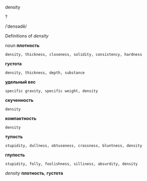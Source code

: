 density

?

/ˈdensədē/

Definitions of _density_

noun
**плотность**

    density, thickness, closeness, solidity, consistency, hardness
**густота**

    density, thickness, depth, substance
**удельный вес**

    specific gravity, specific weight, density
**скученность**

    density
**компактность**

    density
**тупость**

    stupidity, dullness, obtuseness, crassness, bluntness, density
**глупость**

    stupidity, folly, foolishness, silliness, absurdity, density

_density_
**плотность**, **густота**